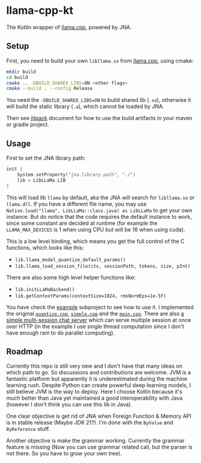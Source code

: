 # llama-cpp-kt

The Kotlin wrapper of [llama.cpp](https://github.com/ggerganov/llama.cpp), powered by JNA.

## Setup

First, you need to build your own `libllama.so` from [llama.cpp](https://github.com/ggerganov/llama.cpp), using cmake:

```bash
mkdir build
cd build
cmake .. -DBUILD_SHARED_LIBS=ON <other flags>
cmake --build . --config Release
```

You need the `-DBUILD_SHARED_LIBS=ON` to build shared lib (`.so`), otherwise it will build the static library (`.a`),
which cannot be loaded by JNA.

Then see [jitpack](https://jitpack.io/#info.skyblond/llama-cpp-kt/) document for how to use the build artifacts in your
maven or gradle project.

## Usage

First to set the JNA library path:

```kotlin
init {
    System.setProperty("jna.library.path", "./")
    lib = LibLLaMa.LIB
}
```

This will load lib `llama` by default, aka the JNA will search for `libllama.so` or `llama.dll`. If you have a different
file name, you may use `Native.load("llama", LibLLaMa::class.java) as LibLLaMa` to get your own instance. But do notice
that the code requires the default instance to work, since some constant are decided at runtime (for example
the `LLAMA_MAX_DEVICES` is 1 when using CPU but will be 16 when using cuda).

This is a low level binding, which means you get the full control of the C functions, which looks like this:

+ `lib.llama_model_quantize_default_params()`
+ `lib.llama_load_session_file(ctx, sessionPath, tokens, size, pInt)`

There are also some high level helper functions like:

+ `lib.initLLaMaBackend()`
+ `lib.getContextParams(contextSize=1024, rmsNormEps=1e-5f)`

You have check the [example](https://github.com/hurui200320/llama-cpp-kt/tree/master/examples) subproject to see how to
use it. I implemented the
original [`quantize.cpp`](https://github.com/hurui200320/llama-cpp-kt/blob/master/examples/src/main/kotlin/info/skyblond/libllama/example/Quantize.kt), [`simple.cpp`](https://github.com/hurui200320/llama-cpp-kt/blob/master/examples/src/main/kotlin/info/skyblond/libllama/example/Simple.kt)
and
the [`main.cpp`](https://github.com/hurui200320/llama-cpp-kt/blob/master/examples/src/main/kotlin/info/skyblond/libllama/example/Main.kt).
There are
also [a simple multi-session chat server](https://github.com/hurui200320/llama-cpp-kt/blob/master/examples/src/main/kotlin/info/skyblond/libllama/example/ChatServer.kt)
which can serve multiple session at once over HTTP (in the example I use single thread computation since I don't have
enough ram to do parallel computing).

## Roadmap

Currently this repo is still very new and I don't have that many ideas on which path to go. So discussions and
contributions are welcome. JVM is a fantastic platform but apparently it is underestimated during the machine learning
rush. Despite Python can create powerful deep learning models, I still believe JVM is the way to deploy. Here I choose
Kotlin because it's much better than Java yet maintained a good interoperability with Java (however I don't think you
can use this lib in Java).

One clear objective is get rid of JNA when Foreign Function & Memory API is in stable release (Maybe JDK 21?). I'm done
with the `ByValue` and `ByReference` stuff.

Another objective is make the grammar working. Currently the grammar feature is missing (Now you can use grammar related
call, but the parser is not there. So you have to grow your own tree).
